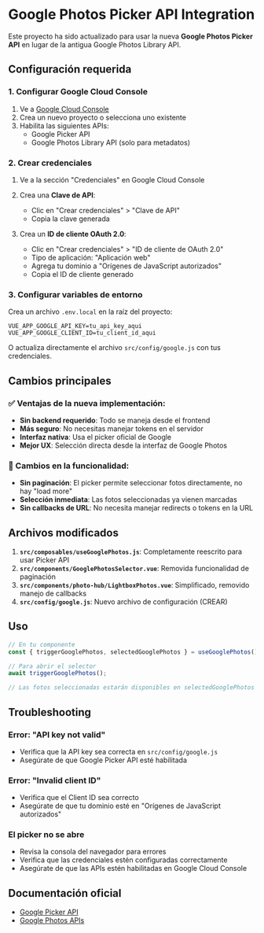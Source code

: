 # Google Photos Picker API Integration

Este proyecto ha sido actualizado para usar la nueva **Google Photos Picker API** en lugar de la antigua Google Photos Library API.

## Configuración requerida

### 1. Configurar Google Cloud Console

1. Ve a [Google Cloud Console](https://console.cloud.google.com/)
2. Crea un nuevo proyecto o selecciona uno existente
3. Habilita las siguientes APIs:
   - Google Picker API
   - Google Photos Library API (solo para metadatos)

### 2. Crear credenciales

1. Ve a la sección "Credenciales" en Google Cloud Console
2. Crea una **Clave de API**:

   - Clic en "Crear credenciales" > "Clave de API"
   - Copia la clave generada

3. Crea un **ID de cliente OAuth 2.0**:
   - Clic en "Crear credenciales" > "ID de cliente de OAuth 2.0"
   - Tipo de aplicación: "Aplicación web"
   - Agrega tu dominio a "Orígenes de JavaScript autorizados"
   - Copia el ID de cliente generado

### 3. Configurar variables de entorno

Crea un archivo `.env.local` en la raíz del proyecto:

```env
VUE_APP_GOOGLE_API_KEY=tu_api_key_aqui
VUE_APP_GOOGLE_CLIENT_ID=tu_client_id_aqui
```

O actualiza directamente el archivo `src/config/google.js` con tus credenciales.

## Cambios principales

### ✅ Ventajas de la nueva implementación:

- **Sin backend requerido**: Todo se maneja desde el frontend
- **Más seguro**: No necesitas manejar tokens en el servidor
- **Interfaz nativa**: Usa el picker oficial de Google
- **Mejor UX**: Selección directa desde la interfaz de Google Photos

### 🔄 Cambios en la funcionalidad:

- **Sin paginación**: El picker permite seleccionar fotos directamente, no hay "load more"
- **Selección inmediata**: Las fotos seleccionadas ya vienen marcadas
- **Sin callbacks de URL**: No necesita manejar redirects o tokens en la URL

## Archivos modificados

1. **`src/composables/useGooglePhotos.js`**: Completamente reescrito para usar Picker API
2. **`src/components/GooglePhotosSelector.vue`**: Removida funcionalidad de paginación
3. **`src/components/photo-hub/LightboxPhotos.vue`**: Simplificado, removido manejo de callbacks
4. **`src/config/google.js`**: Nuevo archivo de configuración (CREAR)

## Uso

```javascript
// En tu componente
const { triggerGooglePhotos, selectedGooglePhotos } = useGooglePhotos();

// Para abrir el selector
await triggerGooglePhotos();

// Las fotos seleccionadas estarán disponibles en selectedGooglePhotos
```

## Troubleshooting

### Error: "API key not valid"

- Verifica que la API key sea correcta en `src/config/google.js`
- Asegúrate de que Google Picker API esté habilitada

### Error: "Invalid client ID"

- Verifica que el Client ID sea correcto
- Asegúrate de que tu dominio esté en "Orígenes de JavaScript autorizados"

### El picker no se abre

- Revisa la consola del navegador para errores
- Verifica que las credenciales estén configuradas correctamente
- Asegúrate de que las APIs estén habilitadas en Google Cloud Console

## Documentación oficial

- [Google Picker API](https://developers.google.com/picker/docs)
- [Google Photos APIs](https://developers.google.com/photos)
